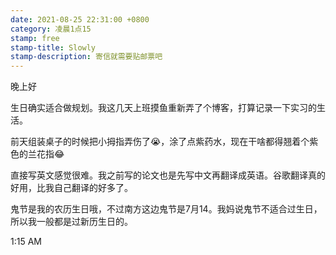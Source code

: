 ```yaml
---
date: 2021-08-25 22:31:00 +0800
category: 凌晨1点15
stamp: free
stamp-title: Slowly
stamp-description: 寄信就需要贴邮票吧
---
```


<p>
晚上好

生日确实适合做规划。我这几天上班摸鱼重新弄了个博客，打算记录一下实习的生活。

前天组装桌子的时候把小拇指弄伤了😭，涂了点紫药水，现在干啥都得翘着个紫色的兰花指😂

直接写英文感觉很难。我之前写的论文也是先写中文再翻译成英语。谷歌翻译真的好用，比我自己翻译的好多了。

鬼节是我的农历生日哦，不过南方这边鬼节是7月14。我妈说鬼节不适合过生日，所以我一般都是过新历生日的。

1:15 AM
</p>